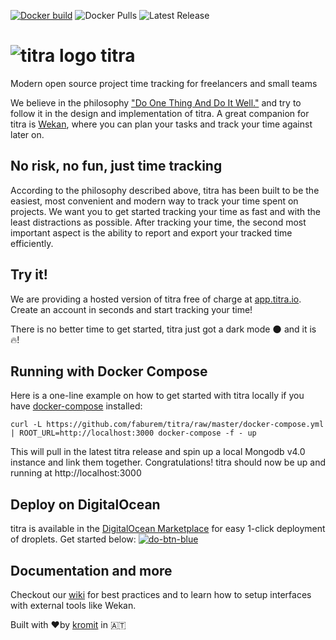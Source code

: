 [![Docker build](https://github.com/kromitgmbh/titra/actions/workflows/push.yml/badge.svg)](https://github.com/kromitgmbh/titra/actions/workflows/push.yml) ![Docker Pulls](https://img.shields.io/docker/pulls/kromit/titra.svg) ![Latest Release](https://img.shields.io/github/v/release/kromitgmbh/titra.svg)


# ![titra logo](public/favicons/favicon-32x32.png) titra
Modern open source project time tracking for freelancers and small teams

We believe in the philosophy ["Do One Thing And Do It Well."](https://en.wikipedia.org/wiki/Unix_philosophy#Do_One_Thing_and_Do_It_Well) and try to follow it in the design and implementation of titra. A great companion for titra is [Wekan](https://wekan.github.io/), where you can plan your tasks and track your time against later on.

## No risk, no fun, just time tracking
According to the philosophy described above, titra has been built to be the easiest, most convenient and modern way to track your time spent on projects. We want you to get started tracking your time as fast and with the least distractions as possible. After tracking your time, the second most important aspect is the ability to report and export your tracked time efficiently.

## Try it!
We are providing a hosted version of titra free of charge at [app.titra.io](https://app.titra.io). Create an account in seconds and start tracking your time!

There is no better time to get started, titra just got a dark mode 🌑 and it is 🔥!

## Running with Docker Compose
Here is a one-line example on how to get started with titra locally if you have [docker-compose](https://docs.docker.com/compose/) installed:
```
curl -L https://github.com/faburem/titra/raw/master/docker-compose.yml | ROOT_URL=http://localhost:3000 docker-compose -f - up
```

This will pull in the latest titra release and spin up a local Mongodb v4.0 instance and link them together.
Congratulations! titra should now be up and running at http://localhost:3000

## Deploy on DigitalOcean
titra is available in the [DigitalOcean Marketplace](https://marketplace.digitalocean.com/apps/titra) for easy 1-click deployment of droplets. Get started below:
[![do-btn-blue](https://user-images.githubusercontent.com/11456790/74553033-c9399f80-4f56-11ea-9f9f-6f1ac4af50ce.png)](https://cloud.digitalocean.com/droplets/new?image=kromit-titra-18-04#choose-droplet-size)


## Documentation and more
Checkout our [wiki](https://titra.io/en/wiki/) for best practices and to learn how to setup interfaces with external tools like Wekan.



Built with ❤️by [kromit](https://kromit.at) in 🇦🇹
